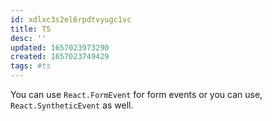 ```yaml
---
id: xdlxc3s2el6rpdtvyugc1vc
title: TS
desc: ''
updated: 1657023973290
created: 1657023749429
tags: #ts
---
```


You can use `React.FormEvent` for form events or you can use, `React.SyntheticEvent` as well.
